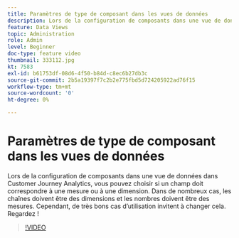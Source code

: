 ```yaml
---
title: Paramètres de type de composant dans les vues de données
description: Lors de la configuration de composants dans une vue de données dans Customer Journey Analytics, vous pouvez choisir si un champ doit correspondre à une mesure ou à une dimension. Dans de nombreux cas, les chaînes doivent être des dimensions et les nombres doivent être des mesures. Cependant, de très bons cas d’utilisation invitent à changer cela. Regardez !
feature: Data Views
topic: Administration
role: Admin
level: Beginner
doc-type: feature video
thumbnail: 333112.jpg
kt: 7583
exl-id: b61753df-08d6-4f50-b84d-c8ec6b27db3c
source-git-commit: 2b5a19397f7c2b2e775fbd5d724205922ad76f15
workflow-type: tm+mt
source-wordcount: '0'
ht-degree: 0%

---
```


# Paramètres de type de composant dans les vues de données

Lors de la configuration de composants dans une vue de données dans Customer Journey Analytics, vous pouvez choisir si un champ doit correspondre à une mesure ou à une dimension. Dans de nombreux cas, les chaînes doivent être des dimensions et les nombres doivent être des mesures. Cependant, de très bons cas d’utilisation invitent à changer cela. Regardez !

>[!VIDEO](https://video.tv.adobe.com/v/3412935/?quality=12&learn=on&captions=fre_fr)
